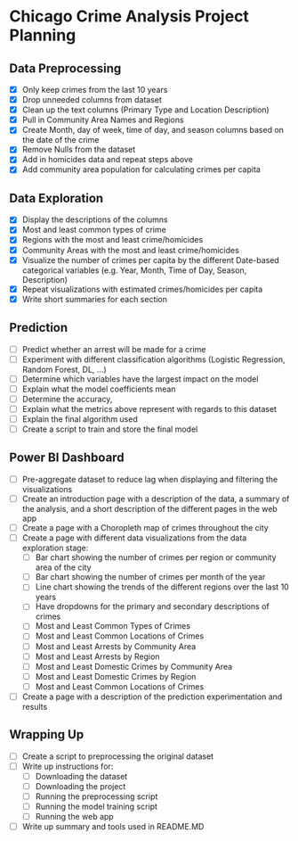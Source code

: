 # Chicago Crime Analysis Project Planning

## Data Preprocessing
- [X] Only keep crimes from the last 10 years
- [X] Drop unneeded columns from dataset
- [X] Clean up the text columns (Primary Type and Location Description)
- [X] Pull in Community Area Names and Regions
- [X] Create Month, day of week, time of day, and season columns based on the date of the crime
- [X] Remove Nulls from the dataset
- [X] Add in homicides data and repeat steps above
- [X] Add community area population for calculating crimes per capita

## Data Exploration
- [X] Display the descriptions of the columns
- [X] Most and least common types of crime
- [X] Regions with the most and least crime/homicides
- [X] Community Areas with the most and least crime/homicides
- [X] Visualize the number of crimes per capita by the different Date-based categorical variables (e.g. Year, Month, Time of Day, Season, Description)
- [X] Repeat visualizations with estimated crimes/homicides per capita
- [X] Write short summaries for each section

## Prediction
- [ ] Predict whether an arrest will be made for a crime
- [ ] Experiment with different classification algorithms (Logistic Regression, Random Forest, DL, ...)
- [ ] Determine which variables have the largest impact on the model
- [ ] Explain what the model coefficients mean
- [ ] Determine the accuracy,
- [ ] Explain what the metrics above represent with regards to this dataset
- [ ] Explain the final algorithm used
- [ ] Create a script to train and store the final model

## Power BI Dashboard
- [ ] Pre-aggregate dataset to reduce lag when displaying and filtering the visualizations
- [ ] Create an introduction page with a description of the data, a summary of the analysis, and a short description of the different pages in the web app
- [ ] Create a page with a Choropleth map of crimes throughout the city
- [ ] Create a page with different data visualizations from the data exploration stage:
  - [ ] Bar chart showing the number of crimes per region or community area of the city
  - [ ] Bar chart showing the number of crimes per month of the year
  - [ ] Line chart showing the trends of the different regions over the last 10 years
  - [ ] Have dropdowns for the primary and secondary descriptions of crimes
  - [ ] Most and Least Common Types of Crimes
  - [ ] Most and Least Common Locations of Crimes
  - [ ] Most and Least Arrests by Community Area
  - [ ] Most and Least Arrests by Region
  - [ ] Most and Least Domestic Crimes by Community Area
  - [ ] Most and Least Domestic Crimes by Region
  - [ ] Most and Least Common Locations of Crimes
- [ ] Create a page with a description of the prediction experimentation and results

## Wrapping Up
- [ ] Create a script to preprocessing the original dataset
- [ ] Write up instructions for:
  - [ ] Downloading the dataset
  - [ ] Downloading the project
  - [ ] Running the preprocessing script
  - [ ] Running the model training script
  - [ ] Running the web app
- [ ] Write up summary and tools used in README.MD
